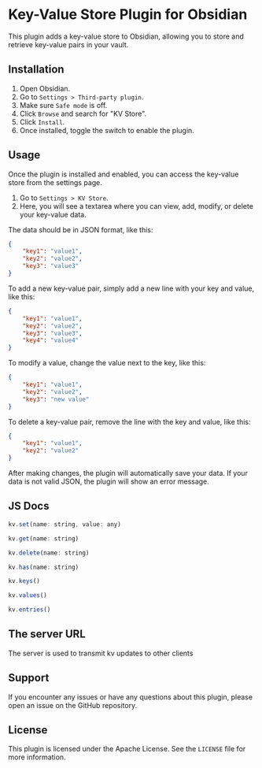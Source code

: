 # Key-Value Store Plugin for Obsidian

This plugin adds a key-value store to Obsidian, allowing you to store and retrieve key-value pairs in your vault.

## Installation

1. Open Obsidian.
2. Go to `Settings > Third-party plugin`.
3. Make sure `Safe mode` is off.
4. Click `Browse` and search for "KV Store".
5. Click `Install`.
6. Once installed, toggle the switch to enable the plugin.

## Usage

Once the plugin is installed and enabled, you can access the key-value store from the settings page.

1. Go to `Settings > KV Store`.
2. Here, you will see a textarea where you can view, add, modify, or delete your key-value data.

The data should be in JSON format, like this:

```json
{
    "key1": "value1",
    "key2": "value2",
    "key3": "value3"
}
```

To add a new key-value pair, simply add a new line with your key and value, like this:

```json
{
    "key1": "value1",
    "key2": "value2",
    "key3": "value3",
    "key4": "value4"
}
```

To modify a value, change the value next to the key, like this:

```json
{
    "key1": "value1",
    "key2": "value2",
    "key3": "new value"
}
```

To delete a key-value pair, remove the line with the key and value, like this:

```json
{
    "key1": "value1",
    "key2": "value2"
}
```

After making changes, the plugin will automatically save your data. If your data is not valid JSON, the plugin will show an error message.

## JS Docs
```js
kv.set(name: string, value: any)

kv.get(name: string)

kv.delete(name: string)

kv.has(name: string)

kv.keys()

kv.values()

kv.entries()
```

## The server URL
The server is used to transmit kv updates to other clients

## Support

If you encounter any issues or have any questions about this plugin, please open an issue on the GitHub repository.

## License

This plugin is licensed under the Apache License. See the `LICENSE` file for more information.
